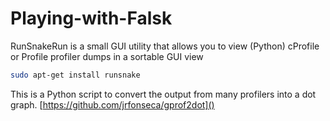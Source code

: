 # Playing-with-Falsk


RunSnakeRun is a small GUI utility that allows you to view (Python) cProfile
 or Profile profiler dumps in a sortable GUI view
```sh
sudo apt-get install runsnake
```

This is a Python script to convert the output from many profilers into a dot graph.
[https://github.com/jrfonseca/gprof2dot]()
